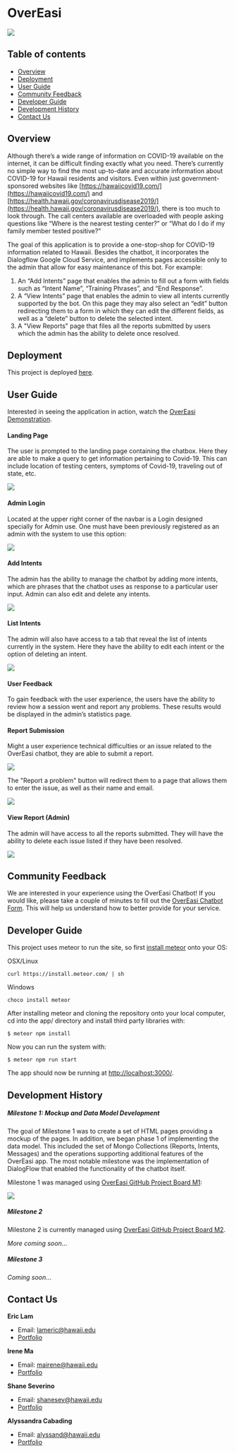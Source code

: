 # OverEasi
![](doc/banner.png)

## Table of contents

* [Overview](#overview)
* [Deployment](#deployment)
* [User Guide](#user-guide)
* [Community Feedback](#community-feedback)
* [Developer Guide](#developer-guide)
* [Development History](#development-history)
* [Contact Us](#contact-us)

## Overview
Although there’s a wide range of information on COVID-19 available on the internet, it can be difficult finding exactly what you need. There’s currently no simple way to find the most up-to-date and accurate information about COVID-19 for Hawaii residents and visitors. Even within just government-sponsored websites like [https://hawaiicovid19.com/](https://hawaiicovid19.com/) and [https://health.hawaii.gov/coronavirusdisease2019/](https://health.hawaii.gov/coronavirusdisease2019/), there is too much to look through. The call centers available are overloaded with people asking questions like “Where is the nearest testing center?” or “What do I do if my family member tested positive?”

The goal of this application is to provide a one-stop-shop for COVID-19 information related to Hawaii. Besides the chatbot, it incorporates the Dialogflow Google Cloud Service, and implements pages accessible only to the admin that allow for easy maintenance of this bot. For example:

1. An “Add Intents” page that enables the admin to fill out a form with fields such as “Intent Name”, “Training Phrases”, and “End Response”.
2. A “View Intents” page that enables the admin to view all intents currently supported by the bot. On this page they may also select an “edit” button redirecting them to a form in which they can edit the different fields, as well as a “delete” button to delete the selected intent.
3. A "View Reports" page that files all the reports submitted by users which the admin has the ability to delete once resolved.

## Deployment

This project is deployed [here](https://overeasi.me/#/).

## User Guide

Interested in seeing the application in action, watch the [OverEasi Demonstration](http://www.youtube.com/watch?v=_rw8uz4mLBo).
#### Landing Page

The user is prompted to the landing page containing the chatbox. Here they are able to make a query to get information pertaining to Covid-19. This can include location of testing centers, symptoms of Covid-19, traveling out of state, etc.

![](doc/landing.png)

#### Admin Login
Located at the upper right corner of the navbar is a Login designed specially for Admin use. One must have been previously registered as an admin with the system to use this option:

![](doc/login.png)




#### Add Intents
The admin has the ability to manage the chatbot by adding more intents, which are phrases that the chatbot uses as response to a particular user input. Admin can also edit and delete any intents.

![](doc/addIntent.png)

####  List Intents
The admin will also have access to a  tab that reveal the list of intents currently in the system. Here they have the ability to edit each intent or the option of deleting an intent.

![](doc/listIntent.png)

#### User Feedback
To gain feedback with the user experience, the users have the ability to review how a session went and report any problems. These results would be displayed in the admin’s statistics page.

#### Report Submission
Might a user experience technical difficulties or an issue related to the OverEasi chatbot, they are able to submit a report. 

![](doc/reportButton.png)

The "Report a problem" button will redirect them to a page that allows them to enter the issue, as well as their name and email.

![](doc/addReport.png)

#### View Report (Admin)
The admin will have access to all the reports submitted. They will have the ability to delete each issue listed if they have been resolved.

![](doc/listReport.png)

## Community Feedback
We are interested in your experience using the OverEasi Chatbot! If you would like, please take a couple of minutes to fill out the [OverEasi Chatbot Form](https://docs.google.com/forms/d/e/1FAIpQLSfKiap-pzjMusGuSkQ-0-TxT3dWRsufpFz8Dt9r2gEDj4eLyA/viewform?usp=sf_link). This will help us understand how to better provide for your service.

## Developer Guide

This project uses meteor to run the site, so first [install meteor](https://www.meteor.com/install) onto your OS:

OSX/Linux

    curl https://install.meteor.com/ | sh

Windows

    choco install meteor

After installing meteor and cloning the repository onto your local computer, cd into the app/ directory and install third party libraries with:

    $ meteor npm install

Now you can run the system with:

    $ meteor npm run start

The app should now be running at [http://localhost:3000/](http://localhost:3000/).
## Development History
##### Milestone 1: Mockup and Data Model Development
The goal of Milestone 1 was to create a set of HTML pages providing a mockup of the pages. In addition, we began phase 1 of implementing the data model. This included the set of Mongo Collections (Reports, Intents, Messages) and the operations supporting additional features of the OverEasi app. The most notable milestone was the implementation of DialogFlow that enabled the functionality of the chatbot itself.

Milestone 1 was managed using [OverEasi GitHub Project Board M1](https://github.com/overeasi/overeasi/projects/1):

![](doc/m1.png)

##### Milestone 2

Milestone 2 is currently managed using [OverEasi GitHub Project Board M2](https://github.com/overeasi/overeasi/projects/2).

_More coming soon_...

##### Milestone 3

_Coming soon_...


## Contact Us
**Eric Lam**
* Email: lameric@hawaii.edu
* [Portfolio](https://airyclam.github.io/)

**Irene Ma**
* Email: mairene@hawaii.edu
* [Portfolio](https://irene-ma.github.io/)

**Shane Severino**
* Email: shanesev@hawaii.edu
* [Portfolio](https://shane-sev.github.io/)

**Alyssandra Cabading**
* Email: alyssand@hawaii.edu
* [Portfolio](https://alyssandra-cabading.github.io/)

